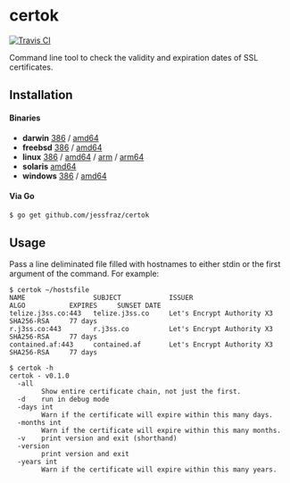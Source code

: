 # certok

[![Travis CI](https://travis-ci.org/jessfraz/certok.svg?branch=master)](https://travis-ci.org/jessfraz/certok)

Command line tool to check the validity and expiration dates of SSL certificates.

## Installation

#### Binaries

- **darwin** [386](https://github.com/jessfraz/certok/releases/download/v0.0.0/certok-darwin-386) / [amd64](https://github.com/jessfraz/certok/releases/download/v0.0.0/certok-darwin-amd64)
- **freebsd** [386](https://github.com/jessfraz/certok/releases/download/v0.0.0/certok-freebsd-386) / [amd64](https://github.com/jessfraz/certok/releases/download/v0.0.0/certok-freebsd-amd64)
- **linux** [386](https://github.com/jessfraz/certok/releases/download/v0.0.0/certok-linux-386) / [amd64](https://github.com/jessfraz/certok/releases/download/v0.0.0/certok-linux-amd64) / [arm](https://github.com/jessfraz/certok/releases/download/v0.0.0/certok-linux-arm) / [arm64](https://github.com/jessfraz/certok/releases/download/v0.0.0/certok-linux-arm64)
- **solaris** [amd64](https://github.com/jessfraz/certok/releases/download/v0.0.0/certok-solaris-amd64)
- **windows** [386](https://github.com/jessfraz/certok/releases/download/v0.0.0/certok-windows-386) / [amd64](https://github.com/jessfraz/certok/releases/download/v0.0.0/certok-windows-amd64)

#### Via Go

```bash
$ go get github.com/jessfraz/certok
```

## Usage

Pass a line deliminated file filled with hostnames to either stdin or the first
argument of the command. For example:

```console
$ certok ~/hostsfile
NAME                 SUBJECT            ISSUER                        ALGO           EXPIRES     SUNSET DATE
telize.j3ss.co:443   telize.j3ss.co     Let's Encrypt Authority X3    SHA256-RSA     77 days
r.j3ss.co:443        r.j3ss.co          Let's Encrypt Authority X3    SHA256-RSA     77 days
contained.af:443     contained.af       Let's Encrypt Authority X3    SHA256-RSA     77 days
```

```console
$ certok -h
certok - v0.1.0
  -all
        Show entire certificate chain, not just the first.
  -d    run in debug mode
  -days int
        Warn if the certificate will expire within this many days.
  -months int
        Warn if the certificate will expire within this many months.
  -v    print version and exit (shorthand)
  -version
        print version and exit
  -years int
        Warn if the certificate will expire within this many years.
```
